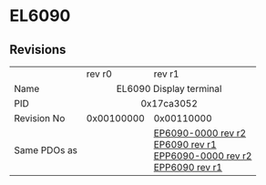 # EL6090

## Revisions
<table>
<tr>
<td></td>
<td>rev r0</td>
<td>rev r1</td>
</tr>
<tr>
<td>Name</td>
<td colspan=2 align="center">EL6090 Display terminal</td>
</tr>
<tr>
<td>PID</td>
<td colspan=2 align="center">0x17ca3052</td>
</tr>
<tr>
<td>Revision No</td>
<td>0x00100000</td>
<td>0x00110000</td>
</tr>
<tr>
<td>Same PDOs as</td>
<td></td>
<td><a href="EP6090-0000.md">EP6090-0000 rev r2</a><br/><a href="EP6090.md">EP6090 rev r1</a><br/><a href="EPP6090-0000.md">EPP6090-0000 rev r2</a><br/><a href="EPP6090.md">EPP6090 rev r1</a></td>
</tr>
</table>
